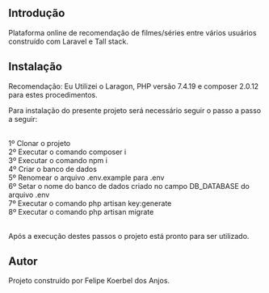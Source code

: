 
## Introdução

Plataforma online de recomendação de filmes/séries entre vários usuários construído com Laravel e Tall stack.

## Instalação

Recomendação: Eu Utilizei o Laragon, PHP versão 7.4.19 e composer 2.0.12 para estes procedimentos.<br>

Para instalação do presente projeto será necessário seguir o passo a passo a seguir:<br><br>

1º Clonar o projeto<br>
2º Executar o comando composer i<br>
3º Executar o comando npm i<br>
4º Criar o banco de dados<br>
5º Renomear o arquivo .env.example para .env<br>
6º Setar o nome do banco de dados criado no campo DB_DATABASE do arquivo .env<br>
7º Executar o comando php artisan key:generate<br>
8º Executar o comando php artisan migrate<br><br>

Após a execução destes passos o projeto está pronto para ser utilizado.

## Autor

Projeto construído por Felipe Koerbel dos Anjos.
